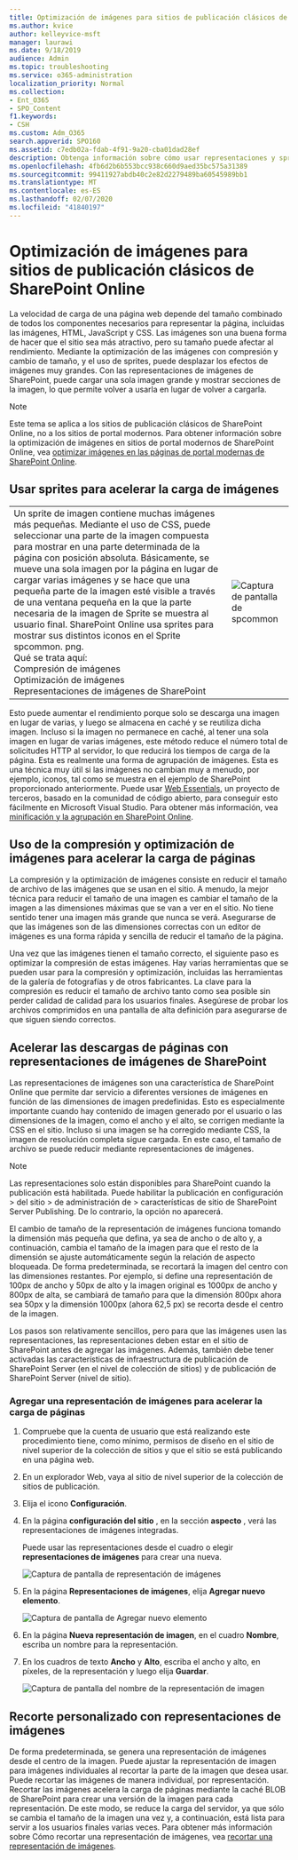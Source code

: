 ```yaml
---
title: Optimización de imágenes para sitios de publicación clásicos de SharePoint Online
ms.author: kvice
author: kelleyvice-msft
manager: laurawi
ms.date: 9/18/2019
audience: Admin
ms.topic: troubleshooting
ms.service: o365-administration
localization_priority: Normal
ms.collection:
- Ent_O365
- SPO_Content
f1.keywords:
- CSH
ms.custom: Adm_O365
search.appverid: SPO160
ms.assetid: c7edb02a-fdab-4f91-9a20-cba01dad28ef
description: Obtenga información sobre cómo usar representaciones y sprites para mejorar el rendimiento de la imagen en los sitios de publicación clásicos de SharePoint Online.
ms.openlocfilehash: 4fb6d2b6b553bcc938c660d9aed35bc575a31389
ms.sourcegitcommit: 99411927abdb40c2e82d2279489ba60545989bb1
ms.translationtype: MT
ms.contentlocale: es-ES
ms.lasthandoff: 02/07/2020
ms.locfileid: "41840197"
---
```

# <a name="image-optimization-for-sharepoint-online-classic-publishing-sites"></a>Optimización de imágenes para sitios de publicación clásicos de SharePoint Online

La velocidad de carga de una página web depende del tamaño combinado de todos los componentes necesarios para representar la página, incluidas las imágenes, HTML, JavaScript y CSS. Las imágenes son una buena forma de hacer que el sitio sea más atractivo, pero su tamaño puede afectar al rendimiento. Mediante la optimización de las imágenes con compresión y cambio de tamaño, y el uso de sprites, puede desplazar los efectos de imágenes muy grandes. Con las representaciones de imágenes de SharePoint, puede cargar una sola imagen grande y mostrar secciones de la imagen, lo que permite volver a usarla en lugar de volver a cargarla.

>[!NOTE]
>Este tema se aplica a los sitios de publicación clásicos de SharePoint Online, no a los sitios de portal modernos. Para obtener información sobre la optimización de imágenes en sitios de portal modernos de SharePoint Online, vea [optimizar imágenes en las páginas de portal modernas de SharePoint Online](modern-image-optimization.md).
  
## <a name="using-sprites-to-speed-up-image-loading"></a>Usar sprites para acelerar la carga de imágenes

|||
|:-----|:-----|
| Un sprite de imagen contiene muchas imágenes más pequeñas. Mediante el uso de CSS, puede seleccionar una parte de la imagen compuesta para mostrar en una parte determinada de la página con posición absoluta. Básicamente, se mueve una sola imagen por la página en lugar de cargar varias imágenes y se hace que una pequeña parte de la imagen esté visible a través de una ventana pequeña en la que la parte necesaria de la imagen de Sprite se muestra al usuario final. SharePoint Online usa sprites para mostrar sus distintos iconos en el Sprite spcommon. png.  <br/>  Qué se trata aquí:  <br/>  Compresión de imágenes  <br/>  Optimización de imágenes  <br/>  Representaciones de imágenes de SharePoint  <br/> |![Captura de pantalla de spcommon](media/cc5cdee1-8e54-4537-9a8a-8854f4ee849f.png)|
   
Esto puede aumentar el rendimiento porque solo se descarga una imagen en lugar de varias, y luego se almacena en caché y se reutiliza dicha imagen. Incluso si la imagen no permanece en caché, al tener una sola imagen en lugar de varias imágenes, este método reduce el número total de solicitudes HTTP al servidor, lo que reducirá los tiempos de carga de la página. Esta es realmente una forma de agrupación de imágenes. Esta es una técnica muy útil si las imágenes no cambian muy a menudo, por ejemplo, iconos, tal como se muestra en el ejemplo de SharePoint proporcionado anteriormente. Puede usar [Web Essentials](https://vswebessentials.com/), un proyecto de terceros, basado en la comunidad de código abierto, para conseguir esto fácilmente en Microsoft Visual Studio. Para obtener más información, vea [minificación y la agrupación en SharePoint Online](https://go.microsoft.com/fwlink/?LinkId=708698).
  
## <a name="using-image-compression-and-optimization-to-speed-up-page-loading"></a>Uso de la compresión y optimización de imágenes para acelerar la carga de páginas

La compresión y la optimización de imágenes consiste en reducir el tamaño de archivo de las imágenes que se usan en el sitio. A menudo, la mejor técnica para reducir el tamaño de una imagen es cambiar el tamaño de la imagen a las dimensiones máximas que se van a ver en el sitio. No tiene sentido tener una imagen más grande que nunca se verá. Asegurarse de que las imágenes son de las dimensiones correctas con un editor de imágenes es una forma rápida y sencilla de reducir el tamaño de la página.
  
Una vez que las imágenes tienen el tamaño correcto, el siguiente paso es optimizar la compresión de estas imágenes. Hay varias herramientas que se pueden usar para la compresión y optimización, incluidas las herramientas de la galería de fotografías y de otros fabricantes. La clave para la compresión es reducir el tamaño de archivo tanto como sea posible sin perder calidad de calidad para los usuarios finales. Asegúrese de probar los archivos comprimidos en una pantalla de alta definición para asegurarse de que siguen siendo correctos.
  
## <a name="speed-up-page-downloads-by-using-sharepoint-image-renditions"></a>Acelerar las descargas de páginas con representaciones de imágenes de SharePoint

Las representaciones de imágenes son una característica de SharePoint Online que permite dar servicio a diferentes versiones de imágenes en función de las dimensiones de imagen predefinidas. Esto es especialmente importante cuando hay contenido de imagen generado por el usuario o las dimensiones de la imagen, como el ancho y el alto, se corrigen mediante la CSS en el sitio. Incluso si una imagen se ha corregido mediante CSS, la imagen de resolución completa sigue cargada. En este caso, el tamaño de archivo se puede reducir mediante representaciones de imágenes.
  
> [!NOTE]
> Las representaciones solo están disponibles para SharePoint cuando la publicación está habilitada. Puede habilitar la publicación en configuración \> del sitio \> de administración de \> características de sitio de SharePoint Server Publishing. De lo contrario, la opción no aparecerá.
  
El cambio de tamaño de la representación de imágenes funciona tomando la dimensión más pequeña que defina, ya sea de ancho o de alto y, a continuación, cambia el tamaño de la imagen para que el resto de la dimensión se ajuste automáticamente según la relación de aspecto bloqueada. De forma predeterminada, se recortará la imagen del centro con las dimensiones restantes. Por ejemplo, si define una representación de 100px de ancho y 50px de alto y la imagen original es 1000px de ancho y 800px de alta, se cambiará de tamaño para que la dimensión 800px ahora sea 50px y la dimensión 1000px (ahora 62,5 px) se recorta desde el centro de la imagen.
  
Los pasos son relativamente sencillos, pero para que las imágenes usen las representaciones, las representaciones deben estar en el sitio de SharePoint antes de agregar las imágenes. Además, también debe tener activadas las características de infraestructura de publicación de SharePoint Server (en el nivel de colección de sitios) y de publicación de SharePoint Server (nivel de sitio).
  
### <a name="add-an-image-rendition-to-speed-up-page-loading"></a>Agregar una representación de imágenes para acelerar la carga de páginas
  
1. Compruebe que la cuenta de usuario que está realizando este procedimiento tiene, como mínimo, permisos de diseño en el sitio de nivel superior de la colección de sitios y que el sitio se está publicando en una página web.

2. En un explorador Web, vaya al sitio de nivel superior de la colección de sitios de publicación.

3. Elija el icono **Configuración**.

4. En la página **configuración del sitio** , en la sección **aspecto** , verá las representaciones de imágenes integradas.

    Puede usar las representaciones desde el cuadro o elegir **representaciones de imágenes** para crear una nueva.

    ![Captura de pantalla de representación de imágenes](media/eaae0d53-657d-47ef-b687-65c5167eae4d.PNG)
  
5. En la página **Representaciones de imágenes**, elija **Agregar nuevo elemento**.

    ![Captura de pantalla de Agregar nuevo elemento](media/8cede22e-52bf-4d9d-99cb-162f2f6ce92b.PNG)
  
6. En la página **Nueva representación de imagen**, en el cuadro **Nombre**, escriba un nombre para la representación.

7. En los cuadros de texto **Ancho** y **Alto**, escriba el ancho y alto, en píxeles, de la representación y luego elija **Guardar**.

    ![Captura de pantalla del nombre de la representación de imagen](media/5a6119ed-c163-40df-a4db-ec629d15607d.PNG)
  
## <a name="custom-cropping-with-image-renditions"></a>Recorte personalizado con representaciones de imágenes

De forma predeterminada, se genera una representación de imágenes desde el centro de la imagen. Puede ajustar la representación de imagen para imágenes individuales al recortar la parte de la imagen que desea usar. Puede recortar las imágenes de manera individual, por representación. Recortar las imágenes acelera la carga de páginas mediante la caché BLOB de SharePoint para crear una versión de la imagen para cada representación. De este modo, se reduce la carga del servidor, ya que sólo se cambia el tamaño de la imagen una vez y, a continuación, está lista para servir a los usuarios finales varias veces. Para obtener más información sobre Cómo recortar una representación de imágenes, vea [recortar una representación de imágenes](https://go.microsoft.com/fwlink/p/?LinkId=525626).
  

